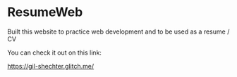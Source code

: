 # ResumeWeb
Built this website to practice web development and to be used as a resume / CV

You can check it out on this link:

https://gil-shechter.glitch.me/
